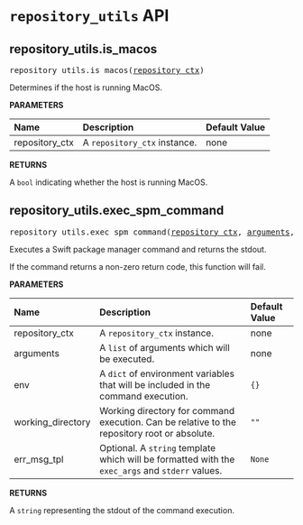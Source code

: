 <!-- Generated with Stardoc, Do Not Edit! -->
# `repository_utils` API


<a id="repository_utils.is_macos"></a>

## repository_utils.is_macos

<pre>
repository_utils.is_macos(<a href="#repository_utils.is_macos-repository_ctx">repository_ctx</a>)
</pre>

Determines if the host is running MacOS.

**PARAMETERS**


| Name  | Description | Default Value |
| :------------- | :------------- | :------------- |
| <a id="repository_utils.is_macos-repository_ctx"></a>repository_ctx |  A <code>repository_ctx</code> instance.   |  none |

**RETURNS**

A `bool` indicating whether the host is running MacOS.


<a id="repository_utils.exec_spm_command"></a>

## repository_utils.exec_spm_command

<pre>
repository_utils.exec_spm_command(<a href="#repository_utils.exec_spm_command-repository_ctx">repository_ctx</a>, <a href="#repository_utils.exec_spm_command-arguments">arguments</a>, <a href="#repository_utils.exec_spm_command-env">env</a>, <a href="#repository_utils.exec_spm_command-working_directory">working_directory</a>, <a href="#repository_utils.exec_spm_command-err_msg_tpl">err_msg_tpl</a>)
</pre>

Executes a Swift package manager command and returns the stdout.

If the command returns a non-zero return code, this function will fail.


**PARAMETERS**


| Name  | Description | Default Value |
| :------------- | :------------- | :------------- |
| <a id="repository_utils.exec_spm_command-repository_ctx"></a>repository_ctx |  A <code>repository_ctx</code> instance.   |  none |
| <a id="repository_utils.exec_spm_command-arguments"></a>arguments |  A <code>list</code> of arguments which will be executed.   |  none |
| <a id="repository_utils.exec_spm_command-env"></a>env |  A <code>dict</code> of environment variables that will be included in the command execution.   |  <code>{}</code> |
| <a id="repository_utils.exec_spm_command-working_directory"></a>working_directory |  Working directory for command execution. Can be relative to the repository root or absolute.   |  <code>""</code> |
| <a id="repository_utils.exec_spm_command-err_msg_tpl"></a>err_msg_tpl |  Optional. A <code>string</code> template which will be formatted with the <code>exec_args</code> and <code>stderr</code> values.   |  <code>None</code> |

**RETURNS**

A `string` representing the stdout of the command execution.


